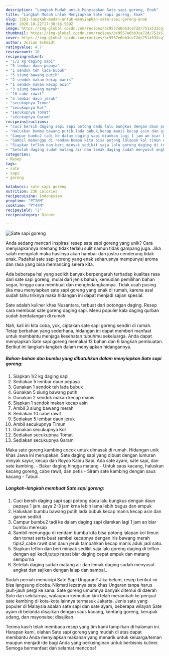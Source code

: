 ```yaml
---
description: "Langkah Mudah untuk Menyiapkan Sate sapi goreng, Enak"
title: "Langkah Mudah untuk Menyiapkan Sate sapi goreng, Enak"
slug: 3261-langkah-mudah-untuk-menyiapkan-sate-sapi-goreng-enak
date: 2020-10-22T17:38:16.589Z
image: https://img-global.cpcdn.com/recipes/bc9557e6bb3ce72d/751x532cq70/sate-sapi-goreng-foto-resep-utama.jpg
thumbnail: https://img-global.cpcdn.com/recipes/bc9557e6bb3ce72d/751x532cq70/sate-sapi-goreng-foto-resep-utama.jpg
cover: https://img-global.cpcdn.com/recipes/bc9557e6bb3ce72d/751x532cq70/sate-sapi-goreng-foto-resep-utama.jpg
author: Julian Schmidt
ratingvalue: 4.7
reviewcount: 10
recipeingredient:
- "1/2 kg daging sapi"
- "5 lembar daun pepaya"
- "1 sendok teh lada bubuk"
- "5 siung bawang putih"
- "2 sendok makan kecap manis"
- "1 sendok makan kecap asin"
- "3 siung bawang merah"
- "10 cabe rawit"
- "5 lembar daun jeruk"
- "secukupnya Timun"
- "secukupnya Kol"
- "secukupnya Tomat"
- "secukupnya Garam"
recipeinstructions:
- "Cuci bersih daging sapi sapi potong dadu lalu bungkus dengan daun pepaya 1 jam..saya 2-3 jam krna lebih lama lebih bagus dan empuk"
- "Haluskan bumbu bawang putih,lada bubuk,kecap manis kecap asin dan garam sedikit"
- "Campur bumbu2 tadi ke dalam daging sapi diamkan lagi 1 jam an biar bumbu meresap"
- "Sambil menunggu di rendam bumbu kita bisa potong lalapan kol timun dan tomat serta buat sambel kecapnya dengan iris bawang merah tipis2,cabe rawit dan daun jeruk tambahkan kecap manis aduk jadi satu."
- "Siapkan teflon dan beri minyak sedikit saja lalu goreng daging di teflon dengan api kecil,tutup rapat biar daging cepat empuk dan matang sempurna"
- "Setelah daging sudah matang air dan lemak daging sudah menyusut angkat dan sajikan dengan lalap dan sambal.."
categories:
- Resep
tags:
- sate
- sapi
- goreng

katakunci: sate sapi goreng 
nutrition: 236 calories
recipecuisine: Indonesian
preptime: "PT26M"
cooktime: "PT47M"
recipeyield: "2"
recipecategory: Dinner

---
```



![Sate sapi goreng](https://img-global.cpcdn.com/recipes/bc9557e6bb3ce72d/751x532cq70/sate-sapi-goreng-foto-resep-utama.jpg)

Anda sedang mencari inspirasi resep sate sapi goreng yang unik? Cara menyiapkannya memang tidak terlalu sulit namun tidak gampang juga. Jika salah mengolah maka hasilnya akan hambar dan justru cenderung tidak enak. Padahal sate sapi goreng yang enak seharusnya mempunyai aroma dan rasa yang bisa memancing selera kita.

Ada beberapa hal yang sedikit banyak berpengaruh terhadap kualitas rasa dari sate sapi goreng, mulai dari jenis bahan, kemudian pemilihan bahan segar, hingga cara membuat dan menghidangkannya. Tidak usah pusing jika mau menyiapkan sate sapi goreng yang enak di rumah, karena asal sudah tahu triknya maka hidangan ini dapat menjadi sajian spesial.

Sate adalah kuliner khas Nusantara, terbuat dari potongan daging. Resep cara membuat sate goreng daging sapi. Menu populer kala daging qurban sudah berdatangan di rumah.


Nah, kali ini kita coba, yuk, ciptakan sate sapi goreng sendiri di rumah. Tetap berbahan yang sederhana, hidangan ini dapat memberi manfaat untuk membantu menjaga kesehatan tubuhmu sekeluarga. Anda dapat menyiapkan Sate sapi goreng memakai 13 bahan dan 6 langkah pembuatan. Berikut ini langkah-langkah dalam menyiapkan hidangannya.

<!--inarticleads1-->

##### Bahan-bahan dan bumbu yang dibutuhkan dalam menyiapkan Sate sapi goreng:

1. Siapkan 1/2 kg daging sapi
1. Sediakan 5 lembar daun pepaya
1. Gunakan 1 sendok teh lada bubuk
1. Gunakan 5 siung bawang putih
1. Gunakan 2 sendok makan kecap manis
1. Siapkan 1 sendok makan kecap asin
1. Ambil 3 siung bawang merah
1. Sediakan 10 cabe rawit
1. Sediakan 5 lembar daun jeruk
1. Ambil secukupnya Timun
1. Gunakan secukupnya Kol
1. Sediakan secukupnya Tomat
1. Sediakan secukupnya Garam


Maka sate goreng kambing cocok untuk dimasak di rumah. Hidangan unik khas Jawa ini merupakan. Sate daging sapi yang dibuat dengan lumuran minyak sayur, kecap dan Royco Kaldu Sapi. Ada sate ayam, sate sapi, dan sate kambing. - Bakar daging hingga matang - Untuk saus kacang, haluskan kacang goreng, cabe rawit, dan petis - Siram sate kambing dengan saus kacang - Taburi. 

<!--inarticleads2-->

##### Langkah-langkah membuat Sate sapi goreng:

1. Cuci bersih daging sapi sapi potong dadu lalu bungkus dengan daun pepaya 1 jam..saya 2-3 jam krna lebih lama lebih bagus dan empuk
1. Haluskan bumbu bawang putih,lada bubuk,kecap manis kecap asin dan garam sedikit
1. Campur bumbu2 tadi ke dalam daging sapi diamkan lagi 1 jam an biar bumbu meresap
1. Sambil menunggu di rendam bumbu kita bisa potong lalapan kol timun dan tomat serta buat sambel kecapnya dengan iris bawang merah tipis2,cabe rawit dan daun jeruk tambahkan kecap manis aduk jadi satu.
1. Siapkan teflon dan beri minyak sedikit saja lalu goreng daging di teflon dengan api kecil,tutup rapat biar daging cepat empuk dan matang sempurna
1. Setelah daging sudah matang air dan lemak daging sudah menyusut angkat dan sajikan dengan lalap dan sambal..


Sudah pernah mencicipi Sate Sapi Ungaran? Jika belum, resep berikut ini bisa langsung dicoba. Nikmati lezatnya sate khas Ungaran tanpa harus jauh-jauh pergi ke sana. Sate goreng umumnya banyak ditemui di daerah Solo dan sekitarnya, walaupun kemudian kini telah merambah ke penjual sate kambing di kota-kota lainnya termasuk Jakarta. Jenis sate yang populer di Malaysia adalah sate sapi dan sate ayam, beberapa wilayah Sate ayam di belanda disajikan dengan saus kacang, kentang goreng, kerupuk udang, dan mayonaise; disajikan. 

Terima kasih telah membaca resep yang tim kami tampilkan di halaman ini. Harapan kami, olahan Sate sapi goreng yang mudah di atas dapat membantu Anda menyiapkan makanan yang menarik untuk keluarga/teman maupun menjadi ide bagi Anda yang berkeinginan untuk berbisnis kuliner. Semoga bermanfaat dan selamat mencoba!
